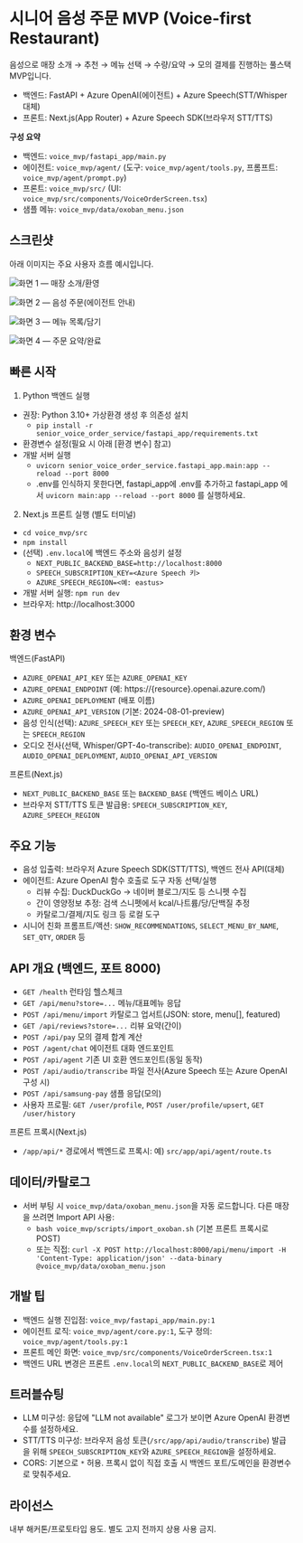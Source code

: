# 시니어 음성 주문 MVP (Voice-first Restaurant)

음성으로 매장 소개 → 추천 → 메뉴 선택 → 수량/요약 → 모의 결제를 진행하는 풀스택 MVP입니다.
- 백엔드: FastAPI + Azure OpenAI(에이전트) + Azure Speech(STT/Whisper 대체)
- 프론트: Next.js(App Router) + Azure Speech SDK(브라우저 STT/TTS)

**구성 요약**
- 백엔드: `voice_mvp/fastapi_app/main.py`
- 에이전트: `voice_mvp/agent/` (도구: `voice_mvp/agent/tools.py`, 프롬프트: `voice_mvp/agent/prompt.py`)
- 프론트: `voice_mvp/src/` (UI: `voice_mvp/src/components/VoiceOrderScreen.tsx`)
- 샘플 메뉴: `voice_mvp/data/oxoban_menu.json`

## 스크린샷

아래 이미지는 주요 사용자 흐름 예시입니다.

![화면 1 — 매장 소개/환영](examples/screen1.png)

![화면 2 — 음성 주문(에이전트 안내)](examples/screen2.png)

![화면 3 — 메뉴 목록/담기](examples/screen3.png)

![화면 4 — 주문 요약/완료](examples/screen4.png)

## 빠른 시작

1) Python 백엔드 실행
- 권장: Python 3.10+ 가상환경 생성 후 의존성 설치
  - `pip install -r senior_voice_order_service/fastapi_app/requirements.txt`
- 환경변수 설정(필요 시 아래 [환경 변수] 참고)
- 개발 서버 실행
  - `uvicorn senior_voice_order_service.fastapi_app.main:app --reload --port 8000`
  - .env를 인식하지 못한다면, fastapi_app에 .env를 추가하고 fastapi_app 에서 `uvicorn main:app --reload --port 8000` 를 실행하세요.

2) Next.js 프론트 실행 (별도 터미널)
- `cd voice_mvp/src`
- `npm install`
- (선택) `.env.local`에 백엔드 주소와 음성키 설정
  - `NEXT_PUBLIC_BACKEND_BASE=http://localhost:8000`
  - `SPEECH_SUBSCRIPTION_KEY=<Azure Speech 키>`
  - `AZURE_SPEECH_REGION=<예: eastus>`
- 개발 서버 실행: `npm run dev`
- 브라우저: http://localhost:3000

## 환경 변수

백엔드(FastAPI)
- `AZURE_OPENAI_API_KEY` 또는 `AZURE_OPENAI_KEY`
- `AZURE_OPENAI_ENDPOINT` (예: https://{resource}.openai.azure.com/)
- `AZURE_OPENAI_DEPLOYMENT` (배포 이름)
- `AZURE_OPENAI_API_VERSION` (기본: 2024-08-01-preview)
- 음성 인식(선택): `AZURE_SPEECH_KEY` 또는 `SPEECH_KEY`, `AZURE_SPEECH_REGION` 또는 `SPEECH_REGION`
- 오디오 전사(선택, Whisper/GPT-4o-transcribe): `AUDIO_OPENAI_ENDPOINT`, `AUDIO_OPENAI_DEPLOYMENT`, `AUDIO_OPENAI_API_VERSION`

프론트(Next.js)
- `NEXT_PUBLIC_BACKEND_BASE` 또는 `BACKEND_BASE` (백엔드 베이스 URL)
- 브라우저 STT/TTS 토큰 발급용: `SPEECH_SUBSCRIPTION_KEY`, `AZURE_SPEECH_REGION`

## 주요 기능
- 음성 입출력: 브라우저 Azure Speech SDK(STT/TTS), 백엔드 전사 API(대체)
- 에이전트: Azure OpenAI 함수 호출로 도구 자동 선택/실행
  - 리뷰 수집: DuckDuckGo → 네이버 블로그/지도 등 스니펫 수집
  - 간이 영양정보 추정: 검색 스니펫에서 kcal/나트륨/당/단백질 추정
  - 카탈로그/결제/지도 링크 등 로컬 도구
- 시니어 친화 프롬프트/액션: `SHOW_RECOMMENDATIONS`, `SELECT_MENU_BY_NAME`, `SET_QTY`, `ORDER` 등

## API 개요 (백엔드, 포트 8000)
- `GET /health` 런타임 헬스체크
- `GET /api/menu?store=...` 메뉴/대표메뉴 응답
- `POST /api/menu/import` 카탈로그 업서트(JSON: store, menu[], featured)
- `GET /api/reviews?store=...` 리뷰 요약(간이)
- `POST /api/pay` 모의 결제 합계 계산
- `POST /agent/chat` 에이전트 대화 엔드포인트
- `POST /api/agent` 기존 UI 호환 엔드포인트(동일 동작)
- `POST /api/audio/transcribe` 파일 전사(Azure Speech 또는 Azure OpenAI 구성 시)
- `POST /api/samsung-pay` 샘플 응답(모의)
- 사용자 프로필: `GET /user/profile`, `POST /user/profile/upsert`, `GET /user/history`

프론트 프록시(Next.js)
- `/app/api/*` 경로에서 백엔드로 프록시: 예) `src/app/api/agent/route.ts`

## 데이터/카탈로그
- 서버 부팅 시 `voice_mvp/data/oxoban_menu.json`을 자동 로드합니다. 다른 매장을 쓰려면 Import API 사용:
  - `bash voice_mvp/scripts/import_oxoban.sh` (기본 프론트 프록시로 POST)
  - 또는 직접: `curl -X POST http://localhost:8000/api/menu/import -H 'Content-Type: application/json' --data-binary @voice_mvp/data/oxoban_menu.json`

## 개발 팁
- 백엔드 실행 진입점: `voice_mvp/fastapi_app/main.py:1`
- 에이전트 로직: `voice_mvp/agent/core.py:1`, 도구 정의: `voice_mvp/agent/tools.py:1`
- 프론트 메인 화면: `voice_mvp/src/components/VoiceOrderScreen.tsx:1`
- 백엔드 URL 변경은 프론트 `.env.local`의 `NEXT_PUBLIC_BACKEND_BASE`로 제어

## 트러블슈팅
- LLM 미구성: 응답에 "LLM not available" 로그가 보이면 Azure OpenAI 환경변수를 설정하세요.
- STT/TTS 미구성: 브라우저 음성 토큰(`/src/app/api/audio/transcribe`) 발급을 위해 `SPEECH_SUBSCRIPTION_KEY`와 `AZURE_SPEECH_REGION`을 설정하세요.
- CORS: 기본으로 `*` 허용. 프록시 없이 직접 호출 시 백엔드 포트/도메인을 환경변수로 맞춰주세요.

## 라이선스
내부 해커톤/프로토타입 용도. 별도 고지 전까지 상용 사용 금지.
